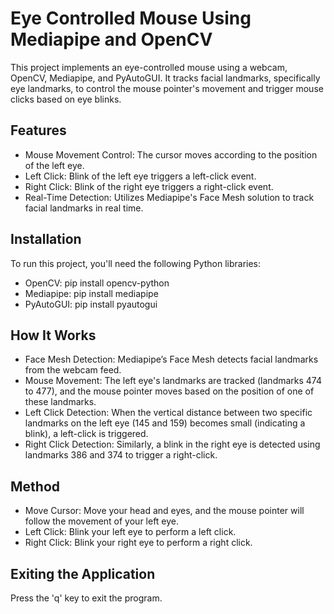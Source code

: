 
# Eye Controlled Mouse Using Mediapipe and OpenCV

This project implements an eye-controlled mouse using a webcam, OpenCV, Mediapipe, and PyAutoGUI. It tracks facial landmarks, specifically eye landmarks, to control the mouse pointer's movement and trigger mouse clicks based on eye blinks.




## Features

- Mouse Movement Control: The cursor moves according to the position of the left eye.
- Left Click: Blink of the left eye triggers a left-click event.
- Right Click: Blink of the right eye triggers a right-click event.
- Real-Time Detection: Utilizes Mediapipe's Face Mesh solution to track facial landmarks in real time.




## Installation

To run this project, you'll need the following Python libraries:

- OpenCV: pip install opencv-python
- Mediapipe: pip install mediapipe
- PyAutoGUI: pip install pyautogui

## How It Works

- Face Mesh Detection: Mediapipe’s Face Mesh detects facial landmarks from the webcam feed.
- Mouse Movement: The left eye's landmarks are tracked (landmarks 474 to 477), and the mouse pointer moves based on the position of one of these landmarks.
- Left Click Detection: When the vertical distance between two specific landmarks on the left eye (145 and 159) becomes small (indicating a blink), a left-click is triggered.
- Right Click Detection: Similarly, a blink in the right eye is detected using landmarks 386 and 374 to trigger a right-click.

## Method

- Move Cursor: Move your head and eyes, and the mouse pointer will follow the movement of your left eye.
- Left Click: Blink your left eye to perform a left click.
- Right Click: Blink your right eye to perform a right click.

## Exiting the Application

Press the 'q' key to exit the program.

